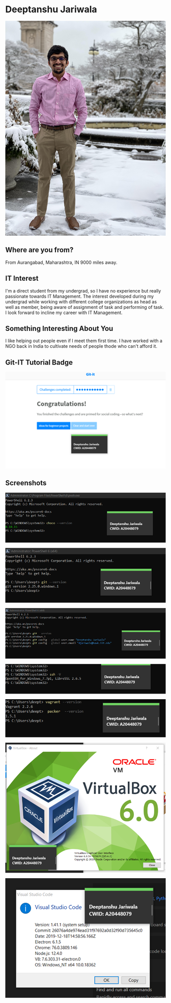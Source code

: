 # Deeptanshu Jariwala

![Family](Deep.jpg "Myself")

## Where are you from?

From Aurangabad, Maharashtra, IN 9000 miles away.

## IT Interest

I'm a direct student from my undergrad, so I have no experience but really passionate towards IT Management. The interest developed during my undergrad while working with different college organizations as head as well as member, being aware of assignment of task and performing of task. I look forward to incline my career with IT Management. 

## Something Interesting About You
I like helping out people even if I meet them first time. I have worked with a NGO back in India to cultivate needs of people thode who can't afford it.

## Git-IT Tutorial Badge

![Git Tutorial](badge.png "Result")

##  Screenshots

![Git Tutorial](1.png "Version Screenshot")

![Git Tutorial](git.png "Version Screenshot")

![Git Tutorial](git-config.png "Configuration Screenshot")

![Git Tutorial](ssh.png "version Screenshot")

![Git Tutorial](vag-pac-ver.png "Version Screenshot")

![Git Tutorial](VB6.png "Version Screenshot")

![Git Tutorial](vs-code-ver.png "Version Screenshot")
